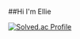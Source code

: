 ##Hi I'm Ellie

[![Solved.ac Profile](http://mazassumnida.wtf/api/v2/generate_badge?boj=yelin23)](https://solved.ac/yelin23/)
<!--
**yelin56/yelin56** is a ✨ _special_ ✨ repository because its `README.md` (this file) appears on your GitHub profile.

Here are some ideas to get you star0
ed:

- 🔭 I’m currently working on ...
- 🌱 I’m currently learning ...
- 👯 I’m looking to collaborate on ...
- 🤔 I’m looking for help with ...
- 💬 Ask me about ...
- 📫 How to reach me: ...
- 😄 Pronouns: ...
- ⚡ Fun fact: ...
-->
